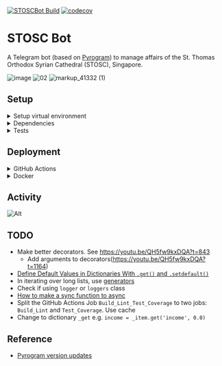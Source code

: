 [![STOSCBot Build](https://github.com/viper25/stoscbot/actions/workflows/python-app.yml/badge.svg)](https://github.com/viper25/stoscbot/actions/workflows/python-app.yml)  [![codecov](https://codecov.io/gh/viper25/stoscbot/branch/main/graph/badge.svg?token=QQ3WXQ2TSQ)](https://codecov.io/gh/viper25/stoscbot)

# STOSC Bot
A Telegram bot (based on [Pyrogram](https://docs.pyrogram.org/)) to manage affairs of the St. Thomas Orthodox Syrian Cathedral (STOSC), Singapore.

![image](https://user-images.githubusercontent.com/327990/142089101-04f782d3-0982-4ac0-83d0-899d714bc1cb.png) ![02](https://user-images.githubusercontent.com/327990/142300513-b2cbde04-f695-40f3-92f3-5e56649550f9.png) ![markup_41332 (1)](https://user-images.githubusercontent.com/327990/145735665-da9a6c31-29cc-4a5e-8824-8cd8653b84f8.png)




## Setup 
<details>

<summary>
Setup virtual environment
</summary>

```bash
python -m venv .venv
```

Activate (on Windows):
```dos
.venv\Scripts\activate.bat
```

On Linux:

Change `config.ini` for server. 

```bash
source .venv/bin/activate
nohup python3 run_stoscbot.py &
```
</details>

<details>

<summary>
Dependencies
</summary>

## Install dependencies.

```bash
pip install -r requirements.txt
```

### Upgrade dependencies

Upgrade dependencies, test locally and then freeze to `requirements_pro.txt`

```bash
pip install --upgrade pip
pip install --upgrade -r requirements.txt
pip freeze > requirements_pro.txt
```
</details>

<details>
<summary>
Tests
</summary>

## Run Tests

Ensure `pytest` and `pytest-asyncio` is installed so that VSCode and find tests. Run the below command to run the tests.

```bash
pytest --cov=./ --cov-report=xml
coverage report
```
</details>

## Deployment 

<details>
<summary>GitHub Actions</summary>
We use [GitHub Actions](https://github.com/viper25/stoscbot/actions) to deploy automatically on each commit to `main` branch. The basic deploy steps are lsited below

1. Update server timezone to local timezone
2. [Do not re-use](https://docs.pyrogram.org/faq/using-multiple-clients-at-once-on-the-same-account) a session file when deploying to a new instance. On a new isntance, delete any existing `.session` file and [generate a new session file](https://docs.pyrogram.org/start/auth#bot-authorization).
3. Keep the `.env` and `.session` files in a `..\credentials\` directory. The [deployment scripts](.github\workflows\python-app.yml) will copy these files to the correct location.
4. Copy the [Google API keys](https://console.cloud.google.com/iam-admin/serviceaccounts/details/104130143367587513093;edit=true/keys?project=api-project-57990973458) to `~/.config/gspread/service_account.json`. On Windows, it's at `C:\Users\xxx\AppData\Roaming\gspread\`
5. Subsequently run headless as ` nohup python3 run_stoscbot.py &`
</details>

<details>
<summary>Docker</summary>

Build
```bash
sudo docker build --tag stoscbot:v01 -f docker/Dockerfile . 
```

Test container
```bash
docker run -it --rm stoscbot:v01 
```

Use the Image registry login server (stosc.azurecr.io) to tag the image:
```bash
sudo docker tag stoscbot:v01 stosc.azurecr.io/stoscbot:v01
```

Push image to Azure Container Registry
```bash
sudo docker push stosc.azurecr.io/stoscbot:v01
```

Create a container instance:
```bash
  az container create \
  --name stoscbot \
  --resource-group STOSC \
  --image stosc.azurecr.io/stoscbot:v01 \
  --vnet STOSC-vnet \
  --subnet containers \
  --registry-username stosc \
  --registry-password xxx \
  --cpu 2 --memory 4
```
</details>

## Activity 
![Alt](https://repobeats.axiom.co/api/embed/8f7c105c760f4c1728a380d4940249878f8775b4.svg "Repobeats analytics image")

## TODO

* Make better decorators. See https://youtu.be/QH5fw9kxDQA?t=843
    * Add arguments to decorators(https://youtu.be/QH5fw9kxDQA?t=1164)
* [Define Default Values in Dictionaries With `.get()` and `.setdefault()`](https://realpython.com/python-coding-interview-tips/#define-default-values-in-dictionaries-with-get-and-setdefault)
* In iterating over long lists, use [generators](https://realpython.com/python-coding-interview-tips/#save-memory-with-generators)
* Check if using `logger` or `loggers` class
* [How to make a sync function to async](https://youtu.be/GpqAQxH1Afc?t=968)
* Split the GitHub Actions Job `Build_Lint_Test_Coverage` to two jobs: `Build_Lint` and `Test_Coverage`. Use cache
* Change to dictionary `_get` e.g. `income = _item.get('income', 0.0)` 

## Reference
* [Pyrogram version updates](https://github.com/pyrogram/pyrogram/compare/v2.0.34...v2.0.35)